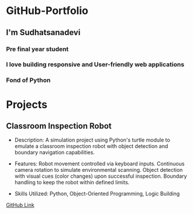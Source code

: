 # GitHub-Portfolio 

## I'm Sudhatsanadevi
### Pre final year student
### I love building responsive and User-friendly web applications
### Fond of Python

# Projects 

## Classroom Inspection Robot 

- Description:
A simulation project using Python's turtle module to emulate a classroom inspection robot with object detection and boundary navigation capabilities.

- Features:
Robot movement controlled via keyboard inputs.
Continuous camera rotation to simulate environmental scanning.
Object detection with visual cues (color changes) upon successful inspection.
Boundary handling to keep the robot within defined limits.

- Skills Utilized:
Python, Object-Oriented Programming, Logic Building

[GitHub Link](https://github.com/SudhatsanaDevi/Classroominspectionrobot)
